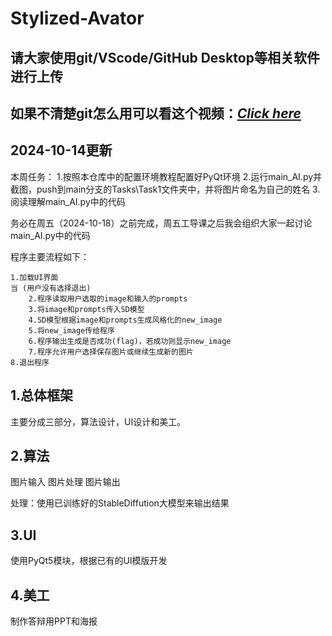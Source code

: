 # Stylized-Avator

## 请大家使用git/VScode/GitHub Desktop等相关软件进行上传

## 如果不清楚git怎么用可以看这个视频：[*Click here*](https://www.bilibili.com/video/BV1u94y1n73L/ "7分钟的简单介绍")

## 2024-10-14更新

本周任务：
1.按照本仓库中的配置环境教程配置好PyQt环境
2.运行main_AI.py并截图，push到main分支的Tasks\Task1文件夹中，并将图片命名为自己的姓名
3.阅读理解main_AI.py中的代码

务必在周五（2024-10-18）之前完成，周五工导课之后我会组织大家一起讨论main_AI.py中的代码

程序主要流程如下：

```Pseudocode
1.加载UI界面
当 (用户没有选择退出)
    2.程序读取用户选取的image和输入的prompts
    3.将image和prompts传入SD模型
    4.SD模型根据image和prompts生成风格化的new_image
    5.将new_image传给程序
    6.程序输出生成是否成功(flag)，若成功则显示new_image
    7.程序允许用户选择保存图片或继续生成新的图片
8.退出程序
```

## 1.总体框架

主要分成三部分，算法设计，UI设计和美工。

## 2.算法

图片输入 图片处理 图片输出

处理：使用已训练好的StableDiffution大模型来输出结果

## 3.UI

使用PyQt5模块，根据已有的UI模版开发

## 4.美工

制作答辩用PPT和海报
